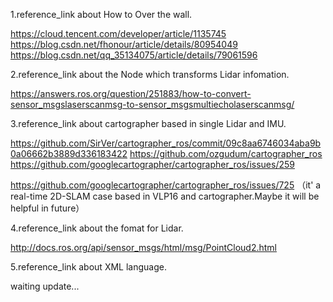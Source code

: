 1.reference_link about How to Over the wall.

https://cloud.tencent.com/developer/article/1135745
https://blog.csdn.net/fhonour/article/details/80954049
https://blog.csdn.net/qq_35134075/article/details/79061596

2.reference_link about the Node which transforms Lidar infomation.

https://answers.ros.org/question/251883/how-to-convert-sensor_msgslaserscanmsg-to-sensor_msgsmultiecholaserscanmsg/

3.reference_link about cartographer based in single Lidar and IMU.

https://github.com/SirVer/cartographer_ros/commit/09c8aa6746034aba9b0a06662b3889d336183422
https://github.com/ozgudum/cartographer_ros
https://github.com/googlecartographer/cartographer_ros/issues/259

https://github.com/googlecartographer/cartographer_ros/issues/725 （it' a real-time 2D-SLAM case based in VLP16 and cartographer.Maybe it will be helpful in future）

4.reference_link about the fomat for Lidar.

http://docs.ros.org/api/sensor_msgs/html/msg/PointCloud2.html

5.reference_link about XML language.

waiting update...
